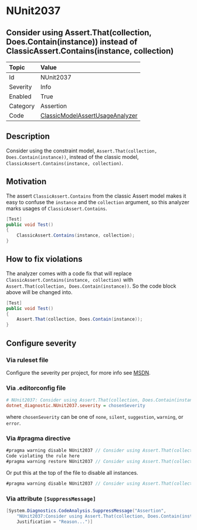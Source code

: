 # NUnit2037

## Consider using Assert.That(collection, Does.Contain(instance)) instead of ClassicAssert.Contains(instance, collection)

| Topic    | Value
| :--      | :--
| Id       | NUnit2037
| Severity | Info
| Enabled  | True
| Category | Assertion
| Code     | [ClassicModelAssertUsageAnalyzer](https://github.com/nunit/nunit.analyzers/blob/master/src/nunit.analyzers/ClassicModelAssertUsage/ClassicModelAssertUsageAnalyzer.cs)

## Description

Consider using the constraint model, `Assert.That(collection, Does.Contain(instance))`, instead of the classic model,
`ClassicAssert.Contains(instance, collection)`.

## Motivation

The assert `ClassicAssert.Contains` from the classic Assert model makes it easy to confuse the `instance` and the
`collection` argument, so this analyzer marks usages of `ClassicAssert.Contains`.

```csharp
[Test]
public void Test()
{
    ClassicAssert.Contains(instance, collection);
}
```

## How to fix violations

The analyzer comes with a code fix that will replace `ClassicAssert.Contains(instance, collection)` with
`Assert.That(collection, Does.Contain(instance))`. So the code block above will be changed into.

```csharp
[Test]
public void Test()
{
    Assert.That(collection, Does.Contain(instance));
}
```

<!-- start generated config severity -->
## Configure severity

### Via ruleset file

Configure the severity per project, for more info see
[MSDN](https://learn.microsoft.com/en-us/visualstudio/code-quality/using-rule-sets-to-group-code-analysis-rules?view=vs-2022).

### Via .editorconfig file

```ini
# NUnit2037: Consider using Assert.That(collection, Does.Contain(instance)) instead of ClassicAssert.Contains(instance, collection)
dotnet_diagnostic.NUnit2037.severity = chosenSeverity
```

where `chosenSeverity` can be one of `none`, `silent`, `suggestion`, `warning`, or `error`.

### Via #pragma directive

```csharp
#pragma warning disable NUnit2037 // Consider using Assert.That(collection, Does.Contain(instance)) instead of ClassicAssert.Contains(instance, collection)
Code violating the rule here
#pragma warning restore NUnit2037 // Consider using Assert.That(collection, Does.Contain(instance)) instead of ClassicAssert.Contains(instance, collection)
```

Or put this at the top of the file to disable all instances.

```csharp
#pragma warning disable NUnit2037 // Consider using Assert.That(collection, Does.Contain(instance)) instead of ClassicAssert.Contains(instance, collection)
```

### Via attribute `[SuppressMessage]`

```csharp
[System.Diagnostics.CodeAnalysis.SuppressMessage("Assertion",
    "NUnit2037:Consider using Assert.That(collection, Does.Contain(instance)) instead of ClassicAssert.Contains(instance, collection)",
    Justification = "Reason...")]
```
<!-- end generated config severity -->
